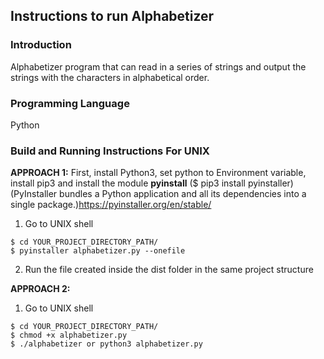 Instructions to run Alphabetizer
-----

### Introduction

Alphabetizer program that can read in a series of strings and output the strings with the characters in alphabetical order.


### Programming Language
Python

### Build and Running Instructions For UNIX
**APPROACH 1:**
First, install Python3, set python to Environment variable, install pip3 and install the module **pyinstall** ($ pip3 install pyinstaller) (PyInstaller bundles a Python application and all its dependencies into a single package.)https://pyinstaller.org/en/stable/

1. Go to UNIX shell
  ```
  $ cd YOUR_PROJECT_DIRECTORY_PATH/
  $ pyinstaller alphabetizer.py --onefile
  ```

2. Run the file created inside the dist folder in the same project structure

**APPROACH 2:**
1. Go to UNIX shell
  ```
  $ cd YOUR_PROJECT_DIRECTORY_PATH/
  $ chmod +x alphabetizer.py
  $ ./alphabetizer or python3 alphabetizer.py
  ```
